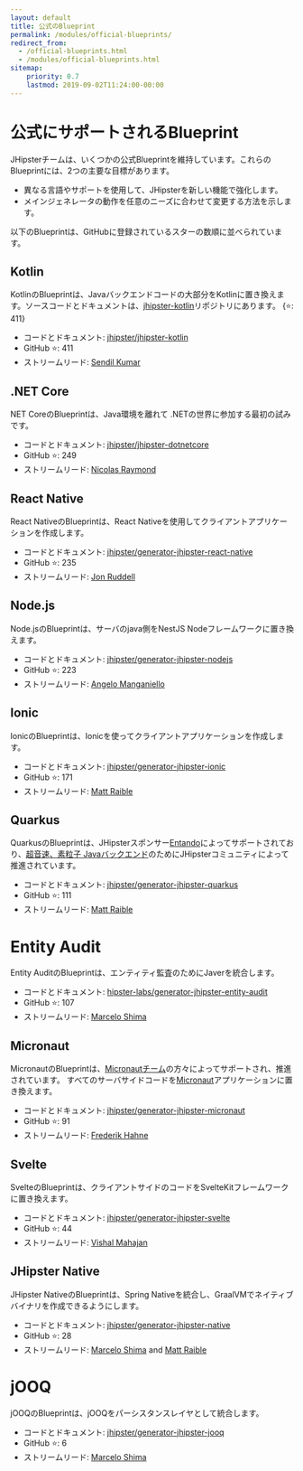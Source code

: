 ```yaml
---
layout: default
title: 公式のBlueprint
permalink: /modules/official-blueprints/
redirect_from:
  - /official-blueprints.html
  - /modules/official-blueprints.html
sitemap:
    priority: 0.7
    lastmod: 2019-09-02T11:24:00-00:00
---
```


# <i class="fa fa-star"></i> 公式にサポートされるBlueprint

JHipsterチームは、いくつかの公式Blueprintを維持しています。これらのBlueprintには、2つの主要な目標があります。

* 異なる言語やサポートを使用して、JHipsterを新しい機能で強化します。
* メインジェネレータの動作を任意のニーズに合わせて変更する方法を示します。

以下のBlueprintは、GitHubに登録されているスターの数順に並べられています。

## Kotlin

KotlinのBlueprintは、Javaバックエンドコードの大部分をKotlinに置き換えます。ソースコードとドキュメントは、[jhipster-kotlin](https://github.com/jhipster/jhipster-kotlin)リポジトリにあります。
{⭐️: 411}

- コードとドキュメント: [jhipster/jhipster-kotlin](https://github.com/jhipster/jhipster-kotlin)
- GitHub ⭐️: 411
- ストリームリード: [Sendil Kumar](https://github.com/sendilkumarn)

## .NET Core

NET CoreのBlueprintは、Java環境を離れて .NETの世界に参加する最初の試みです。

- コードとドキュメント: [jhipster/jhipster-dotnetcore](https://github.com/jhipster/jhipster-dotnetcore)
- GitHub ⭐️: 249
- ストリームリード: [Nicolas Raymond](https://github.com/nicolas63)

## React Native

React NativeのBlueprintは、React Nativeを使用してクライアントアプリケーションを作成します。 

- コードとドキュメント: [jhipster/generator-jhipster-react-native](https://github.com/jhipster/generator-jhipster-react-native)
- GitHub ⭐️: 235
- ストリームリード: [Jon Ruddell](https://github.com/ruddell)

## Node.js

Node.jsのBlueprintは、サーバのjava側をNestJS Nodeフレームワークに置き換えます。

- コードとドキュメント: [jhipster/generator-jhipster-nodejs](https://github.com/jhipster/generator-jhipster-nodejs)
- GitHub ⭐️: 223
- ストリームリード: [Angelo Manganiello](https://github.com/amanganiello90)

## Ionic

IonicのBlueprintは、Ionicを使ってクライアントアプリケーションを作成します。

- コードとドキュメント: [jhipster/generator-jhipster-ionic](https://github.com/jhipster/generator-jhipster-ionic)
- GitHub ⭐️: 171
- ストリームリード: [Matt Raible](https://github.com/mraible)

## Quarkus

QuarkusのBlueprintは、JHipsterスポンサー[Entando](https://www.entando.com/)によってサポートされており、[超音速、素粒子 Javaバックエンド](https://quarkus.io/)のためにJHipsterコミュニティによって推進されています。

- コードとドキュメント: [jhipster/generator-jhipster-quarkus](https://github.com/jhipster/generator-jhipster-quarkus)
- GitHub ⭐️: 111
- ストリームリード: [Matt Raible](https://github.com/mraible)

# Entity Audit

Entity AuditのBlueprintは、エンティティ監査のためにJaverを統合します。

- コードとドキュメント: [hipster-labs/generator-jhipster-entity-audit](https://github.com/hipster-labs/generator-jhipster-entity-audit)
- GitHub ⭐️: 107
- ストリームリード: [Marcelo Shima](https://github.com/mshima)

## Micronaut

MicronautのBlueprintは、[Micronautチーム](https://github.com/jhipster/generator-jhipster-micronaut/graphs/contributors)の方々によってサポートされ、推進されています。
すべてのサーバサイドコードを[Micronaut](https://micronaut.io/)アプリケーションに置き換えます。

- コードとドキュメント: [jhipster/generator-jhipster-micronaut](https://github.com/jhipster/generator-jhipster-micronaut)
- GitHub ⭐️: 91
- ストリームリード: [Frederik Hahne](https://github.com/atomfrede)

## Svelte

SvelteのBlueprintは、クライアントサイドのコードをSvelteKitフレームワークに置き換えます。

- コードとドキュメント: [jhipster/generator-jhipster-svelte](https://github.com/jhipster/generator-jhipster-svelte)
- GitHub ⭐️: 44
- ストリームリード: [Vishal Mahajan](https://github.com/vishal423)

## JHipster Native

JHipster NativeのBlueprintは、Spring Nativeを統合し、GraalVMでネイティブバイナリを作成できるようにします。

- コードとドキュメント: [jhipster/generator-jhipster-native](https://github.com/jhipster/generator-jhipster-native)
- GitHub ⭐️: 28
- ストリームリード: [Marcelo Shima](https://github.com/mshima) and [Matt Raible](https://github.com/mraible)

# jOOQ

jOOQのBlueprintは、jOOQをパーシスタンスレイヤとして統合します。

- コードとドキュメント: [jhipster/generator-jhipster-jooq](https://github.com/jhipster/generator-jhipster-jooq)
- GitHub ⭐️: 6
- ストリームリード: [Marcelo Shima](https://github.com/mshima)
